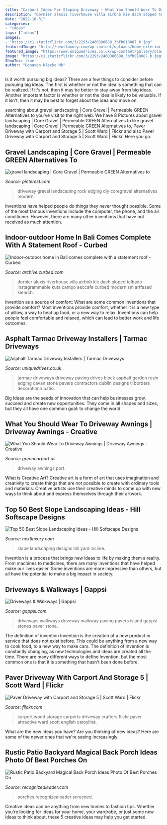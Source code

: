 ```yaml
---
title: "Carport Ideas For Sloping Driveway ~ What You Should Wear To Driveway Awnings"
description: "Dornier alexis riverhouse villa airbnb kie dach sloped telhado instagrammable kuta campo aeccafe curbed modernism artfasad kiearch"
date: "2022-10-31"
categories:
- "ideas"
tags: ["ideas"]
images:
- "https://c1.staticflickr.com/3/2293/2460386688_3bfb018087_b.jpg"
featuredImage: "http://nextluxury.com/wp-content/uploads/home-exterior-designs-slope-landscaping.jpg"
featured_image: "https://www.uniquedrives.co.uk/wp-content/gallery/black-tarmac-driveways/P1000407.JPG"
image: "https://c1.staticflickr.com/3/2293/2460386688_3bfb018087_b.jpg"
ShowToc: true
author: "Donavon Klocko MD"
---
```



Is it worth pursuing big ideas?
There are a few things to consider before pursuing big ideas. The first is whether or not the idea is something that can be realized. If it's not, then it may be better to stay away from big ideas. Another important factor is whether or not the idea is likely to be valuable. If it isn't, then it may be best to forget about the idea and move on.

	

		
searching about gravel landscaping | Core Gravel | Permeable GREEN Alternatives to you've visit to the right web. We have 8 Pictures about gravel landscaping | Core Gravel | Permeable GREEN Alternatives to like gravel landscaping | Core Gravel | Permeable GREEN Alternatives to, Paver Driveway with Carport and Storage 5 | Scott Ward | Flickr and also Paver Driveway with Carport and Storage 5 | Scott Ward | Flickr. Here you go:
		
    
## Gravel Landscaping | Core Gravel | Permeable GREEN Alternatives To

<img loading=lazy src="https://i.pinimg.com/originals/72/b0/8d/72b08d31cfc86872f72248828fce5f76.jpg" onerror="this.onerror=null;this.src='https://tse2.mm.bing.net/th?id=OIP.h0NsTZeyxdfVQt5Y9ueLJAHaLJ&amp;pid=15.1';" alt="gravel landscaping | Core Gravel | Permeable GREEN Alternatives to">

_Source: pinterest.com_

>driveway gravel landscaping rock edging diy coregravel alternatives modern. 

	

Inventions have helped people do things they never thought possible. Some of the most famous inventions include the computer, the phone, and the air conditioner. However, there are many other inventions that have not received as much attention.

    
## Indoor-outdoor Home In Bali Comes Complete With A Statement Roof - Curbed

<img loading=lazy src="https://cdn.vox-cdn.com/thumbor/xR9JWUJTDMvhQnl9gt69ai9Oqq8%3d/0x0:1400x1000/1200x800/filters:focal(566x289:790x513)/cdn.vox-cdn.com/uploads/chorus_image/image/66242486/river1.0.jpg" onerror="this.onerror=null;this.src='https://tse4.mm.bing.net/th?id=OIP.xgzWIAX-vfhyv2qlaM9hCQHaE8&amp;pid=15.1';" alt="Indoor-outdoor home in Bali comes complete with a statement roof - Curbed">

_Source: archive.curbed.com_

>dornier alexis riverhouse villa airbnb kie dach sloped telhado instagrammable kuta campo aeccafe curbed modernism artfasad kiearch. 

	

Invention as a source of comfort: What are some common inventions that provide comfort?
Most inventions provide comfort, whether it is a new type of pillow, a way to heat up food, or a new way to relax. Inventions can help people feel comfortable and relaxed, which can lead to better work and life outcomes.

    
## Asphalt Tarmac Driveway Installers | Tarmac Driveways

<img loading=lazy src="https://www.uniquedrives.co.uk/wp-content/gallery/black-tarmac-driveways/P1000407.JPG" onerror="this.onerror=null;this.src='https://tse4.mm.bing.net/th?id=OIP.nqy5bfcDJPgWGw43X-tqaAHaFj&amp;pid=15.1';" alt="Asphalt Tarmac Driveway Installers | Tarmac Driveways">

_Source: uniquedrives.co.uk_

>tarmac driveways driveway paving drives block asphalt garden resin edging cavan stone pavers contractors dublin designs tl borders decorationn patio. 

	

Big Ideas are the seeds of innovation that can help businesses grow, succeed and create new opportunities. They come in all shapes and sizes, but they all have one common goal: to change the world.

    
## What You Should Wear To Driveway Awnings | Driveway Awnings - Creative

<img loading=lazy src="https://greencarport.us/wp-content/uploads/2018/02/1517635608-1517635519-steel-carport-kits-metal-carport-kits-14-driveway-awnings.jpg" onerror="this.onerror=null;this.src='https://tse1.mm.bing.net/th?id=OIP._nmCg-4Rg7dq8lmeaR4FcwHaFg&amp;pid=15.1';" alt="What You Should Wear To Driveway Awnings | Driveway Awnings - Creative">

_Source: greencarport.us_

>driveway awnings port. 

	

What is Creative Art?
Creative art is a form of art that uses imagination and creativity to create things that are not possible to create with ordinary tools and materials. Creative artists use their creative minds to come up with new ways to think about and express themselves through their artwork.

    
## Top 50 Best Slope Landscaping Ideas - Hill Softscape Designs

<img loading=lazy src="http://nextluxury.com/wp-content/uploads/home-exterior-designs-slope-landscaping.jpg" onerror="this.onerror=null;this.src='https://tse2.mm.bing.net/th?id=OIP.ZnVE0NTFl2u9oCvdT2zLowAAAA&amp;pid=15.1';" alt="Top 50 Best Slope Landscaping Ideas - Hill Softscape Designs">

_Source: nextluxury.com_

>slope landscaping designs hill yard incline. 

	

Invention is a process that brings new ideas to life by making them a reality. From machines to medicines, there are many inventions that have helped make our lives easier. Some inventions are more impressive than others, but all have the potential to make a big impact in society.

    
## Driveways &amp; Walkways | Gappsi

<img loading=lazy src="https://gappsi.com/wp-content/uploads/2014/02/GreenlawnPictures-design-build-contractor-company-driveways-and-walkways-Remodeling-Services-Nassau-and-Suffolk-Long-island-NY-Gappsi..jpg" onerror="this.onerror=null;this.src='https://tse1.mm.bing.net/th?id=OIP.MBB8U5VkC4X_XaZmPHtowgHaE6&amp;pid=15.1';" alt="Driveways &amp; Walkways | Gappsi">

_Source: gappsi.com_

>driveways walkways driveway walkway paving pavers island gappsi stones paver stone. 

	

The definition of invention
Invention is the creation of a new product or service that does not exist before. This could be anything from a new way to cook food, to a new way to make cars. The definition of invention is constantly changing, as new technologies and ideas are created all the time. There are many different ways to define Invention, but the most common one is that it is something that hasn't been done before.

    
## Paver Driveway With Carport And Storage 5 | Scott Ward | Flickr

<img loading=lazy src="https://c1.staticflickr.com/3/2293/2460386688_3bfb018087_b.jpg" onerror="this.onerror=null;this.src='https://tse3.mm.bing.net/th?id=OIP.kIc8SMnxDE7UlJxxz3atbgHaFj&amp;pid=15.1';" alt="Paver Driveway with Carport and Storage 5 | Scott Ward | Flickr">

_Source: flickr.com_

>carport wood storage carports driveway crafters flickr paver attractive ward scott english caroylina. 

	

What are the new ideas you have?
Are you thinking of new ideas? Here are some of the newer ones that we're seeing Increasingly.

    
## Rustic Patio Backyard Magical Back Porch Ideas Photo Of Best Porches On

<img loading=lazy src="http://www.recognizealeader.com/bigbox/ru/rustic-back-porch-ideas-photo-of-best-porches-on-front_outdoor-patio-and-backyard.jpg" onerror="this.onerror=null;this.src='https://tse2.mm.bing.net/th?id=OIP.SC_Fv0a5Jub0qc56_AfvfwHaJ3&amp;pid=15.1';" alt="Rustic Patio Backyard Magical Back Porch Ideas Photo Of Best Porches On">

_Source: recognizealeader.com_

>porches recognizealeader screened. 

	

Creative ideas can be anything from new homes to fashion tips. Whether you're looking for ideas for your home, your wardrobe, or just some new ideas to think about, these 5 creative ideas may help you get started.

